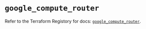 # `google_compute_router`

Refer to the Terraform Registory for docs: [`google_compute_router`](https://registry.terraform.io/providers/hashicorp/google/5.0.0/docs/resources/compute_router).
